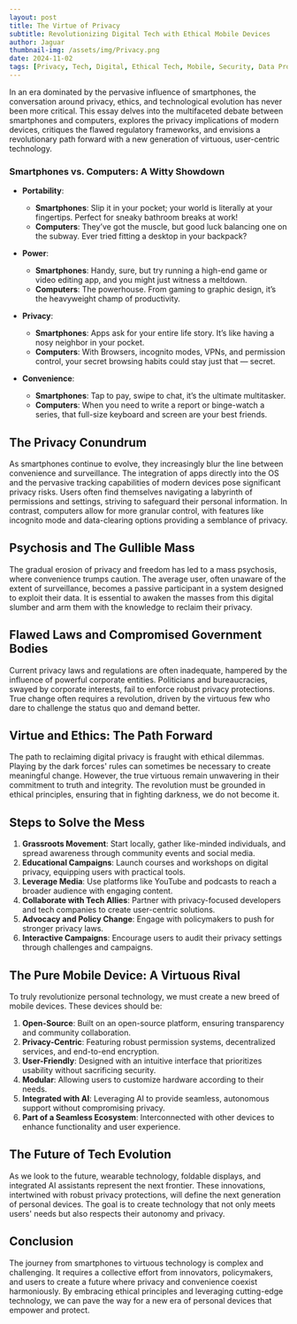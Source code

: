 ```yaml
---
layout: post
title: The Virtue of Privacy
subtitle: Revolutionizing Digital Tech with Ethical Mobile Devices
author: Jaguar
thumbnail-img: /assets/img/Privacy.png
date: 2024-11-02
tags: [Privacy, Tech, Digital, Ethical Tech, Mobile, Security, Data Protection, Revolution, Secure, Safety, Innovation, Ethics]
---
```


In an era dominated by the pervasive influence of smartphones, the conversation around privacy, ethics, and technological evolution has never been more critical. This essay delves into the multifaceted debate between smartphones and computers, explores the privacy implications of modern devices, critiques the flawed regulatory frameworks, and envisions a revolutionary path forward with a new generation of virtuous, user-centric technology.

### Smartphones vs. Computers: A Witty Showdown

* **Portability**:
  - **Smartphones**: Slip it in your pocket; your world is literally at your fingertips. Perfect for sneaky bathroom breaks at work!
  - **Computers**: They’ve got the muscle, but good luck balancing one on the subway. Ever tried fitting a desktop in your backpack?

* **Power**:
  - **Smartphones**: Handy, sure, but try running a high-end game or video editing app, and you might just witness a meltdown.
  - **Computers**: The powerhouse. From gaming to graphic design, it’s the heavyweight champ of productivity.

* **Privacy**:
  - **Smartphones**: Apps ask for your entire life story. It’s like having a nosy neighbor in your pocket.
  - **Computers**: With Browsers, incognito modes, VPNs, and permission control, your secret browsing habits could stay just that — secret.

* **Convenience**:
  - **Smartphones**: Tap to pay, swipe to chat, it’s the ultimate multitasker.
  - **Computers**: When you need to write a report or binge-watch a series, that full-size keyboard and screen are your best friends.

## The Privacy Conundrum

As smartphones continue to evolve, they increasingly blur the line between convenience and surveillance. The integration of apps directly into the OS and the pervasive tracking capabilities of modern devices pose significant privacy risks. Users often find themselves navigating a labyrinth of permissions and settings, striving to safeguard their personal information. In contrast, computers allow for more granular control, with features like incognito mode and data-clearing options providing a semblance of privacy.

## Psychosis and The Gullible Mass

The gradual erosion of privacy and freedom has led to a mass psychosis, where convenience trumps caution. The average user, often unaware of the extent of surveillance, becomes a passive participant in a system designed to exploit their data. It is essential to awaken the masses from this digital slumber and arm them with the knowledge to reclaim their privacy.

## Flawed Laws and Compromised Government Bodies

Current privacy laws and regulations are often inadequate, hampered by the influence of powerful corporate entities. Politicians and bureaucracies, swayed by corporate interests, fail to enforce robust privacy protections. True change often requires a revolution, driven by the virtuous few who dare to challenge the status quo and demand better.

## Virtue and Ethics: The Path Forward

The path to reclaiming digital privacy is fraught with ethical dilemmas. Playing by the dark forces' rules can sometimes be necessary to create meaningful change. However, the true virtuous remain unwavering in their commitment to truth and integrity. The revolution must be grounded in ethical principles, ensuring that in fighting darkness, we do not become it.

## Steps to Solve the Mess

1. **Grassroots Movement**: Start locally, gather like-minded individuals, and spread awareness through community events and social media.
2. **Educational Campaigns**: Launch courses and workshops on digital privacy, equipping users with practical tools.
3. **Leverage Media**: Use platforms like YouTube and podcasts to reach a broader audience with engaging content.
4. **Collaborate with Tech Allies**: Partner with privacy-focused developers and tech companies to create user-centric solutions.
5. **Advocacy and Policy Change**: Engage with policymakers to push for stronger privacy laws.
6. **Interactive Campaigns**: Encourage users to audit their privacy settings through challenges and campaigns.

## The Pure Mobile Device: A Virtuous Rival

To truly revolutionize personal technology, we must create a new breed of mobile devices. These devices should be:

1. **Open-Source**: Built on an open-source platform, ensuring transparency and community collaboration.
2. **Privacy-Centric**: Featuring robust permission systems, decentralized services, and end-to-end encryption.
3. **User-Friendly**: Designed with an intuitive interface that prioritizes usability without sacrificing security.
4. **Modular**: Allowing users to customize hardware according to their needs.
5. **Integrated with AI**: Leveraging AI to provide seamless, autonomous support without compromising privacy.
6. **Part of a Seamless Ecosystem**: Interconnected with other devices to enhance functionality and user experience.

## The Future of Tech Evolution

As we look to the future, wearable technology, foldable displays, and integrated AI assistants represent the next frontier. These innovations, intertwined with robust privacy protections, will define the next generation of personal devices. The goal is to create technology that not only meets users' needs but also respects their autonomy and privacy.

## Conclusion

The journey from smartphones to virtuous technology is complex and challenging. It requires a collective effort from innovators, policymakers, and users to create a future where privacy and convenience coexist harmoniously. By embracing ethical principles and leveraging cutting-edge technology, we can pave the way for a new era of personal devices that empower and protect.
